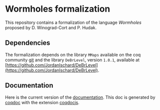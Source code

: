 # Wormholes formalization

This repository contains a formalization of the language _Wormholes_ proposed by D. Winograd-Cort and P. Hudak.

## Dependencies

The formalization depends on the library `MMaps` available on the coq community [git](https://github.com/coq-community/coq-mmaps) and the library `DeBrLevel`, version `1.0.1`, available at [https://github.com/JordanIschard/DeBrLevel](https://github.com/JordanIschard/DeBrLevel).

## Documentation

Here is the current version of the [documentation](https://jordanischard.github.io/Mechanized-Wormholes/). This doc is generated by [coqdoc](https://coq.inria.fr/refman/using/tools/coqdoc.html "official documentation of Coq") with the extension [coqdocjs](https://github.com/coq-community/coqdocjs "github of coqdocjs").
